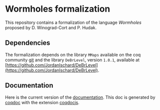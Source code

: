 # Wormholes formalization

This repository contains a formalization of the language _Wormholes_ proposed by D. Winograd-Cort and P. Hudak.

## Dependencies

The formalization depends on the library `MMaps` available on the coq community [git](https://github.com/coq-community/coq-mmaps) and the library `DeBrLevel`, version `1.0.1`, available at [https://github.com/JordanIschard/DeBrLevel](https://github.com/JordanIschard/DeBrLevel).

## Documentation

Here is the current version of the [documentation](https://jordanischard.github.io/Mechanized-Wormholes/). This doc is generated by [coqdoc](https://coq.inria.fr/refman/using/tools/coqdoc.html "official documentation of Coq") with the extension [coqdocjs](https://github.com/coq-community/coqdocjs "github of coqdocjs").
